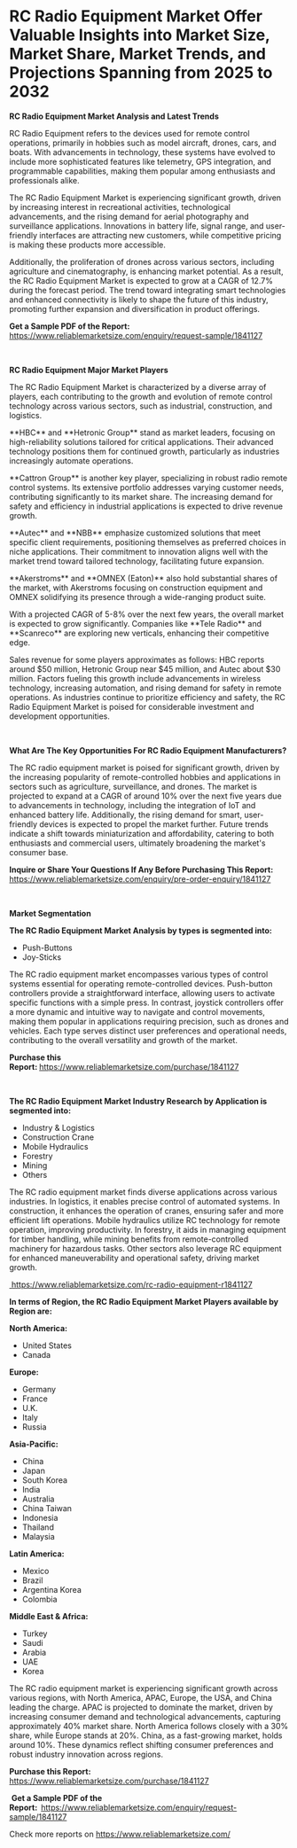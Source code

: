 <p><h1>RC Radio Equipment Market Offer Valuable Insights into Market Size, Market Share, Market Trends, and Projections Spanning from 2025 to 2032</h1></p><p><strong>RC Radio Equipment Market Analysis and Latest Trends</strong></p>
<p><p>RC Radio Equipment refers to the devices used for remote control operations, primarily in hobbies such as model aircraft, drones, cars, and boats. With advancements in technology, these systems have evolved to include more sophisticated features like telemetry, GPS integration, and programmable capabilities, making them popular among enthusiasts and professionals alike.</p><p>The RC Radio Equipment Market is experiencing significant growth, driven by increasing interest in recreational activities, technological advancements, and the rising demand for aerial photography and surveillance applications. Innovations in battery life, signal range, and user-friendly interfaces are attracting new customers, while competitive pricing is making these products more accessible.</p><p>Additionally, the proliferation of drones across various sectors, including agriculture and cinematography, is enhancing market potential. As a result, the RC Radio Equipment Market is expected to grow at a CAGR of 12.7% during the forecast period. The trend toward integrating smart technologies and enhanced connectivity is likely to shape the future of this industry, promoting further expansion and diversification in product offerings.</p></p>
<p><strong>Get a Sample PDF of the Report:&nbsp;</strong> <a href="https://www.reliablemarketsize.com/enquiry/request-sample/1841127?utm_campaign=1133&utm_medium=2&utm_source=Github&utm_content=ia&utm_term=19022025&utm_id=rc-radio-equipment">https://www.reliablemarketsize.com/enquiry/request-sample/1841127</a></p>
<p>&nbsp;</p>
<p><strong>RC Radio Equipment Major Market Players</strong></p>
<p><p>The RC Radio Equipment Market is characterized by a diverse array of players, each contributing to the growth and evolution of remote control technology across various sectors, such as industrial, construction, and logistics.</p><p>**HBC** and **Hetronic Group** stand as market leaders, focusing on high-reliability solutions tailored for critical applications. Their advanced technology positions them for continued growth, particularly as industries increasingly automate operations.</p><p>**Cattron Group** is another key player, specializing in robust radio remote control systems. Its extensive portfolio addresses varying customer needs, contributing significantly to its market share. The increasing demand for safety and efficiency in industrial applications is expected to drive revenue growth.</p><p>**Autec** and **NBB** emphasize customized solutions that meet specific client requirements, positioning themselves as preferred choices in niche applications. Their commitment to innovation aligns well with the market trend toward tailored technology, facilitating future expansion.</p><p>**Akerstroms** and **OMNEX (Eaton)** also hold substantial shares of the market, with Akerstroms focusing on construction equipment and OMNEX solidifying its presence through a wide-ranging product suite.</p><p>With a projected CAGR of 5-8% over the next few years, the overall market is expected to grow significantly. Companies like **Tele Radio** and **Scanreco** are exploring new verticals, enhancing their competitive edge.</p><p>Sales revenue for some players approximates as follows: HBC reports around $50 million, Hetronic Group near $45 million, and Autec about $30 million. Factors fueling this growth include advancements in wireless technology, increasing automation, and rising demand for safety in remote operations. As industries continue to prioritize efficiency and safety, the RC Radio Equipment Market is poised for considerable investment and development opportunities.</p></p>
<p>&nbsp;</p>
<p><strong>What Are The Key Opportunities For RC Radio Equipment Manufacturers?</strong></p>
<p><p>The RC radio equipment market is poised for significant growth, driven by the increasing popularity of remote-controlled hobbies and applications in sectors such as agriculture, surveillance, and drones. The market is projected to expand at a CAGR of around 10% over the next five years due to advancements in technology, including the integration of IoT and enhanced battery life. Additionally, the rising demand for smart, user-friendly devices is expected to propel the market further. Future trends indicate a shift towards miniaturization and affordability, catering to both enthusiasts and commercial users, ultimately broadening the market's consumer base.</p></p>
<p><strong>Inquire or Share Your Questions If Any Before Purchasing This Report:</strong> <a href="https://www.reliablemarketsize.com/enquiry/pre-order-enquiry/1841127?utm_campaign=1133&utm_medium=2&utm_source=Github&utm_content=ia&utm_term=19022025&utm_id=rc-radio-equipment">https://www.reliablemarketsize.com/enquiry/pre-order-enquiry/1841127</a></p>
<p>&nbsp;</p>
<p><strong>Market Segmentation</strong></p>
<p><strong>The RC Radio Equipment Market Analysis by types is segmented into:</strong></p>
<p><ul><li>Push-Buttons</li><li>Joy-Sticks</li></ul></p>
<p><p>The RC radio equipment market encompasses various types of control systems essential for operating remote-controlled devices. Push-button controllers provide a straightforward interface, allowing users to activate specific functions with a simple press. In contrast, joystick controllers offer a more dynamic and intuitive way to navigate and control movements, making them popular in applications requiring precision, such as drones and vehicles. Each type serves distinct user preferences and operational needs, contributing to the overall versatility and growth of the market.</p></p>
<p><strong>Purchase this Report:&nbsp;</strong><a href="https://www.reliablemarketsize.com/purchase/1841127?utm_campaign=1133&utm_medium=2&utm_source=Github&utm_content=ia&utm_term=19022025&utm_id=rc-radio-equipment">https://www.reliablemarketsize.com/purchase/1841127</a></p>
<p>&nbsp;</p>
<p><strong>The RC Radio Equipment Market Industry Research by Application is segmented into:</strong></p>
<p><ul><li>Industry & Logistics</li><li>Construction Crane</li><li>Mobile Hydraulics</li><li>Forestry</li><li>Mining</li><li>Others</li></ul></p>
<p><p>The RC radio equipment market finds diverse applications across various industries. In logistics, it enables precise control of automated systems. In construction, it enhances the operation of cranes, ensuring safer and more efficient lift operations. Mobile hydraulics utilize RC technology for remote operation, improving productivity. In forestry, it aids in managing equipment for timber handling, while mining benefits from remote-controlled machinery for hazardous tasks. Other sectors also leverage RC equipment for enhanced maneuverability and operational safety, driving market growth.</p></p>
<p><a href="https://www.reliablemarketsize.com/rc-radio-equipment-r1841127?utm_campaign=1133&utm_medium=2&utm_source=Github&utm_content=ia&utm_term=19022025&utm_id=rc-radio-equipment">&nbsp;https://www.reliablemarketsize.com/rc-radio-equipment-r1841127</a></p>
<p><strong>In terms of Region, the RC Radio Equipment Market Players available by Region are:</strong></p>
<p>
    <p> <strong> North America: </strong>
        <ul>
            <li>United States</li>
            <li>Canada</li>
        </ul>
        </p> 
    <p> <strong> Europe: </strong>
        <ul>
            <li>Germany</li>
            <li>France</li>
            <li>U.K.</li>
            <li>Italy</li>
            <li>Russia</li>
        </ul>
        </p> 
    <p> <strong> Asia-Pacific: </strong>
        <ul>
            <li>China</li>
            <li>Japan</li>
            <li>South Korea</li>
            <li>India</li>
            <li>Australia</li>
            <li>China Taiwan</li>
            <li>Indonesia</li>
            <li>Thailand</li>
            <li>Malaysia</li>
        </ul>
        </p> 
    <p> <strong> Latin America: </strong>
        <ul>
            <li>Mexico</li>
            <li>Brazil</li>
            <li>Argentina Korea</li>
            <li>Colombia</li>
        </ul>
        </p> 
    <p> <strong> Middle East & Africa: </strong>
        <ul>
            <li>Turkey</li>
            <li>Saudi</li>
            <li>Arabia</li>
            <li>UAE</li>
            <li>Korea</li>
        </ul>
    </p>
    </p>
<p><p>The RC radio equipment market is experiencing significant growth across various regions, with North America, APAC, Europe, the USA, and China leading the charge. APAC is projected to dominate the market, driven by increasing consumer demand and technological advancements, capturing approximately 40% market share. North America follows closely with a 30% share, while Europe stands at 20%. China, as a fast-growing market, holds around 10%. These dynamics reflect shifting consumer preferences and robust industry innovation across regions.</p></p>
<p><strong>Purchase this Report: </strong><a href="https://www.reliablemarketsize.com/purchase/1841127?utm_campaign=1133&utm_medium=2&utm_source=Github&utm_content=ia&utm_term=19022025&utm_id=rc-radio-equipment">https://www.reliablemarketsize.com/purchase/1841127</a></p>
<p>&nbsp;<strong>Get a Sample PDF of the Report:&nbsp;&nbsp;</strong><a href="https://www.reliablemarketsize.com/enquiry/request-sample/1841127?utm_campaign=1133&utm_medium=2&utm_source=Github&utm_content=ia&utm_term=19022025&utm_id=rc-radio-equipment">https://www.reliablemarketsize.com/enquiry/request-sample/1841127</a></p>
<p><strong></strong></p>
<p>Check more reports on <a href="https://www.reliablemarketsize.com/?utm_campaign=1133&utm_medium=2&utm_source=Github&utm_content=ia&utm_term=19022025&utm_id=rc-radio-equipment">https://www.reliablemarketsize.com/</a></p>